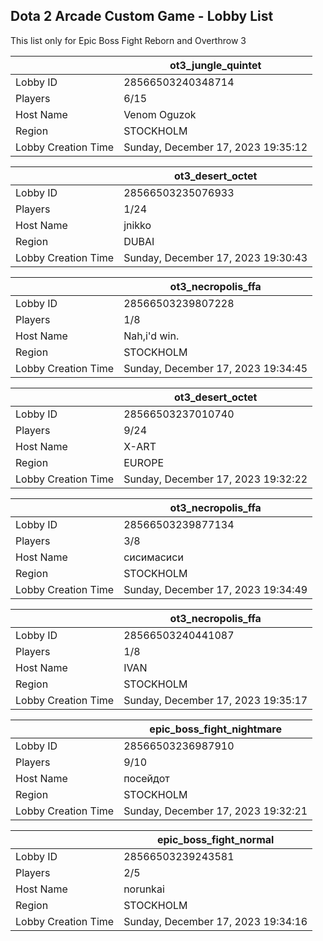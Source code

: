 ## Dota 2 Arcade Custom Game - Lobby List

This list only for Epic Boss Fight Reborn and Overthrow 3

|  | ot3_jungle_quintet |
| ------ | ------ |
| Lobby ID | 28566503240348714 |
| Players | 6/15 |
| Host Name | Venom Oguzok |
| Region | STOCKHOLM |
| Lobby Creation Time | Sunday, December 17, 2023 19:35:12 |


|  | ot3_desert_octet |
| ------ | ------ |
| Lobby ID | 28566503235076933 |
| Players | 1/24 |
| Host Name | jnikko |
| Region | DUBAI |
| Lobby Creation Time | Sunday, December 17, 2023 19:30:43 |


|  | ot3_necropolis_ffa |
| ------ | ------ |
| Lobby ID | 28566503239807228 |
| Players | 1/8 |
| Host Name | Nah,i'd win. |
| Region | STOCKHOLM |
| Lobby Creation Time | Sunday, December 17, 2023 19:34:45 |


|  | ot3_desert_octet |
| ------ | ------ |
| Lobby ID | 28566503237010740 |
| Players | 9/24 |
| Host Name | X-ART |
| Region | EUROPE |
| Lobby Creation Time | Sunday, December 17, 2023 19:32:22 |


|  | ot3_necropolis_ffa |
| ------ | ------ |
| Lobby ID | 28566503239877134 |
| Players | 3/8 |
| Host Name | сисимасиси |
| Region | STOCKHOLM |
| Lobby Creation Time | Sunday, December 17, 2023 19:34:49 |


|  | ot3_necropolis_ffa |
| ------ | ------ |
| Lobby ID | 28566503240441087 |
| Players | 1/8 |
| Host Name | IVAN |
| Region | STOCKHOLM |
| Lobby Creation Time | Sunday, December 17, 2023 19:35:17 |


|  | epic_boss_fight_nightmare |
| ------ | ------ |
| Lobby ID | 28566503236987910 |
| Players | 9/10 |
| Host Name | посейдот |
| Region | STOCKHOLM |
| Lobby Creation Time | Sunday, December 17, 2023 19:32:21 |


|  | epic_boss_fight_normal |
| ------ | ------ |
| Lobby ID | 28566503239243581 |
| Players | 2/5 |
| Host Name | norunkai |
| Region | STOCKHOLM |
| Lobby Creation Time | Sunday, December 17, 2023 19:34:16 |


